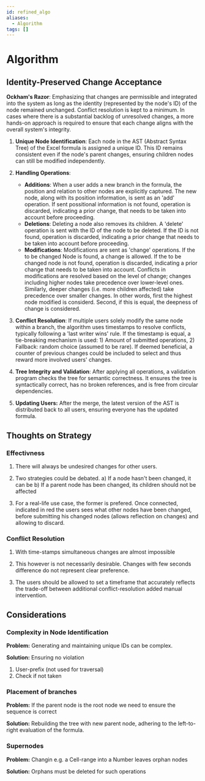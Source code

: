 ```yaml
---
id: refined_algo
aliases:
  - Algorithm
tags: []
---
```



# Algorithm

## Identity-Preserved Change Acceptance

**Ockham's Razor**: Emphasizing that changes are permissible and integrated into the system as long as the identity (represented by the node's ID) of the node remained unchanged. Conflict resolution is kept to a minimum. In cases where there is a substantial backlog of unresolved changes, a more hands-on approach is required to ensure that each change aligns with the overall system's integrity.

1. **Unique Node Identification**: Each node in the AST (Abstract Syntax Tree) of the Excel formula is assigned a unique ID. This ID remains consistent even if the node's parent changes, ensuring children nodes can still be modified independently.

2. **Handling Operations**:
   - **Additions**: When a user adds a new branch in the formula, the position and relation to other nodes are explicitly captured. The new node, along with its position information, is sent as an 'add' operation. If sent possitional information is not found, operation is discarded, indicating a prior change, that needs to be taken into account before proceeding.
   - **Deletions**: Deleting a node also removes its children. A 'delete' operation is sent with the ID of the node to be deleted. If the ID is not found, operation is discarded, indicating a prior change that needs to be taken into account before proceeding.
   - **Modifications**: Modifications are sent as 'change' operations. If the to be changed Node is found, a change is allowed. If the to be changed node is not found, operation is discarded, indicating a prior change that needs to be taken into account. Conflicts in modifications are resolved based on the level of change; changes including higher nodes take precedence over lower-level ones. Similarly, deeper changes (i.e. more children affected) take precedence over smaller changes. In other words, first the highest node modified is considerd. Second, if this is equal, the deepness of change is considered.

3. **Conflict Resolution**: If multiple users solely modify the same node within a branch, the algorithm uses timestamps  to resolve conflicts, typically following a 'last writer wins' rule. If the timestamp is equal, a tie-breaking mechanism is used: 1) Amount of submitted operations, 2) Fallback: random choice (assumed to be rare). If deemed beneficial, a counter of previous changes could be included to select and thus reward more involved users' changes.

4. **Tree Integrity and Validation**: After applying all operations, a validation program checks the tree for semantic correctness. It ensures the tree is syntactically correct, has no broken references, and is free from circular dependencies.

5. **Updating Users:** After the merge, the latest version of the AST is distributed back to all users, ensuring everyone has the updated formula.

## Thoughts on Strategy

### Effectivness

1. There will always be undesired changes for other users.
2. Two strategies could be debated.
    a) If a node hasn't been changed, it can be
    b) If a parent node has been changed, its children should not be affected

3. For a real-life use case, the former is prefered. Once connected, indicated in red the
   users sees what other nodes have been changed, before submitting his changed nodes
   (allows reflection on changes) and allowing to discard.

### Conflict Resolution

1. With time-stamps simultaneous changes are almost impossible
2. This however is not necessarily desirable. Changes with few seconds difference do not
   represent clear preference.

3. The users should be allowed to set a timeframe that accurately reflects the trade-off
   between additional conflict-resolution added manual intervention.

## Considerations

### Complexity in Node Identification 

**Problem:** Generating and maintaining unique IDs can be complex.

**Solution:** Ensuring no violation
1. User-prefix (not used for traversal)
2. Check if not taken

### Placement of branches 

**Problem:** If the parent node is the root node we need to ensure the sequence is correct

**Solution:** Rebuilding the tree with new parent node, adhering to the left-to-right evaluation of the formula.

### Supernodes

**Problem:** Changin e.g. a Cell-range into a Number leaves orphan nodes

**Solution:** Orphans must be deleted for such operations

